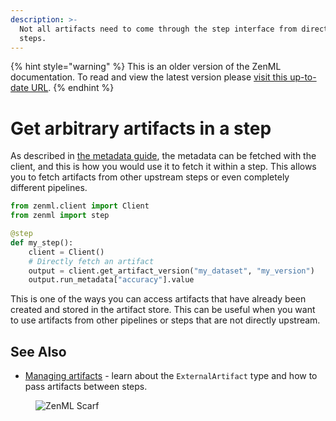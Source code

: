 ```yaml
---
description: >-
  Not all artifacts need to come through the step interface from direct upstream
  steps.
---
```


{% hint style="warning" %}
This is an older version of the ZenML documentation. To read and view the latest version please [visit this up-to-date URL](https://docs.zenml.io).
{% endhint %}


# Get arbitrary artifacts in a step

As described in [the metadata guide](https://docs.zenml.io/how-to/model-management-metrics/track-metrics-metadata/logging-metadata), the metadata can be fetched with the client, and this is how you would use it to fetch it within a step. This allows you to fetch artifacts from other upstream steps or even completely different pipelines.

```python
from zenml.client import Client
from zenml import step

@step
def my_step():
    client = Client()
    # Directly fetch an artifact
    output = client.get_artifact_version("my_dataset", "my_version")
    output.run_metadata["accuracy"].value
```

This is one of the ways you can access artifacts that have already been created
and stored in the artifact store. This can be useful when you want to use
artifacts from other pipelines or steps that are not directly upstream.

## See Also

- [Managing artifacts](https://docs.zenml.io/user-guides/starter-guide/manage-artifacts) -
  learn about the `ExternalArtifact` type and how to pass artifacts between steps.

<!-- For scarf -->
<figure><img alt="ZenML Scarf" referrerpolicy="no-referrer-when-downgrade" src="https://static.scarf.sh/a.png?x-pxid=f0b4f458-0a54-4fcd-aa95-d5ee424815bc" /></figure>
